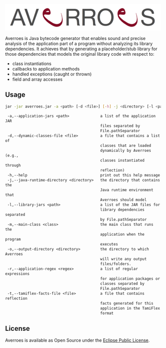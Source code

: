 ![Averroes logo](/logo/logo.tiff?raw=true)

Averroes is Java bytecode generator that enables sound and precise analysis of the application part of a program without analyzing its library dependencies. It achieves that by generating a placeholder/stub library for those dependencies that models the original library code with respect to:
- class instantiations
- callbacks to application methods
- handled exceptions (caught or thrown)
- field and array accesses

## Usage

``` bash
jar -jar averroes.jar -a <path> [-d <file>] [-h] -j <directory> [-l <path>] -m <class> -o <directory> -r <regex> [-t <file>]
```

``` text
 -a,--application-jars <path>              a list of the application JAR
                                           files separated by
                                           File.pathSeparator
 -d,--dynamic-classes-file <file>          a file that contains a list of
                                           classes that are loaded
                                           dynamically by Averroes (e.g.,
                                           classes instantiated through
                                           reflection)
 -h,--help                                 print out this help message
 -j,--java-runtime-directory <directory>   the directory that contains the
                                           Java runtime environment that
                                           Averroes should model
 -l,--library-jars <path>                  a list of the JAR files for
                                           library dependencies separated
                                           by File.pathSeparator
 -m,--main-class <class>                   the main class that runs the
                                           application when the program
                                           executes
 -o,--output-directory <directory>         the directory to which Averroes
                                           will write any output
                                           files/folders.
 -r,--application-regex <regex>            a list of regular expressions
                                           for application packages or
                                           classes separated by
                                           File.pathSeparator
 -t,--tamiflex-facts-file <file>           a file that contains reflection
                                           facts generated for this
                                           application in the TamiFlex
                                           format
```

## License

Averroes is available as Open Source under the [Eclipse Public License](https://www.eclipse.org/legal/epl-v10.html).

